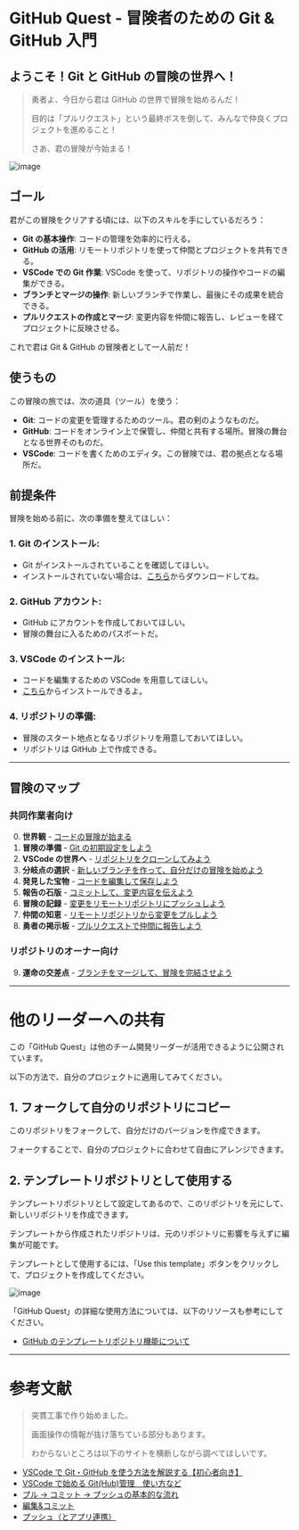 # GitHub Quest - 冒険者のための Git & GitHub 入門

## ようこそ！Git と GitHub の冒険の世界へ！
> 勇者よ、今日から君は GitHub の世界で冒険を始めるんだ！
>
> 目的は「プルリクエスト」という最終ボスを倒して、みんなで仲良くプロジェクトを進めること！
>
> さあ、君の冒険が今始まる！

![image](https://github.com/user-attachments/assets/7a35ecbc-1bb4-48cb-8561-ede7b8577957)

## ゴール
君がこの冒険をクリアする頃には、以下のスキルを手にしているだろう：

- **Git の基本操作**: コードの管理を効率的に行える。
- **GitHub の活用**: リモートリポジトリを使って仲間とプロジェクトを共有できる。
- **VSCode での Git 作業**: VSCode を使って、リポジトリの操作やコードの編集ができる。
- **ブランチとマージの操作**: 新しいブランチで作業し、最後にその成果を統合できる。
- **プルリクエストの作成とマージ**: 変更内容を仲間に報告し、レビューを経てプロジェクトに反映させる。

これで君は Git & GitHub の冒険者として一人前だ！

## 使うもの
この冒険の旅では、次の道具（ツール）を使う：

- **Git**: コードの変更を管理するためのツール。君の剣のようなものだ。
- **GitHub**: コードをオンライン上で保管し、仲間と共有する場所。冒険の舞台となる世界そのものだ。
- **VSCode**: コードを書くためのエディタ。この冒険では、君の拠点となる場所だ。

## 前提条件
冒険を始める前に、次の準備を整えてほしい：

### 1. **Git のインストール**:
   - Git がインストールされていることを確認してほしい。
   - インストールされていない場合は、[こちら](https://git-scm.com/)からダウンロードしてね。

### 2. **GitHub アカウント**:
   - GitHub にアカウントを作成しておいてほしい。
   - 冒険の舞台に入るためのパスポートだ。

### 3. **VSCode のインストール**:
   - コードを編集するための VSCode を用意してほしい。
   - [こちら](https://code.visualstudio.com/)からインストールできるよ。

### 4. **リポジトリの準備**:
   - 冒険のスタート地点となるリポジトリを用意しておいてほしい。
   - リポジトリは GitHub 上で作成できる。

---

## 冒険のマップ

### 共同作業者向け
0. **世界観** - [コードの冒険が始まる](chapters/00_git_vs_googledrive.md)
1. **冒険の準備** - [Git の初期設定をしよう](chapters/01_git_initial_setup.md)
2. **VSCode の世界へ** - [リポジトリをクローンしてみよう](chapters/02_clone_repository.md)
3. **分岐点の選択** - [新しいブランチを作って、自分だけの冒険を始めよう](chapters/03_create_branch.md)
4. **発見した宝物** - [コードを編集して保存しよう](chapters/04_edit_and_save_code.md)
5. **報告の石版** - [コミットして、変更内容を伝えよう](chapters/05_commit_changes.md)
6. **冒険の記録** - [変更をリモートリポジトリにプッシュしよう](chapters/06_push_changes.md)
7. **仲間の知恵** - [リモートリポジトリから変更をプルしよう](chapters/07_pull_changes.md)
8. **勇者の掲示板** - [プルリクエストで仲間に報告しよう](chapters/08_create_pull_request.md)

### リポジトリのオーナー向け
9. **運命の交差点** - [ブランチをマージして、冒険を完結させよう](chapters/09_merge_branch.md)

---

# 他のリーダーへの共有
この「GitHub Quest」は他のチーム開発リーダーが活用できるように公開されています。  

以下の方法で、自分のプロジェクトに適用してみてください。

## 1. **フォークして自分のリポジトリにコピー**  
   このリポジトリをフォークして、自分だけのバージョンを作成できます。
   
   フォークすることで、自分のプロジェクトに合わせて自由にアレンジできます。

## 2. **テンプレートリポジトリとして使用する**  
   テンプレートリポジトリとして設定してあるので、このリポジトリを元にして、新しいリポジトリを作成できます。
   
   テンプレートから作成されたリポジトリは、元のリポジトリに影響を与えずに編集が可能です。

   テンプレートとして使用するには、「Use this template」ボタンをクリックして、プロジェクトを作成してください。

   ![image](https://github.com/user-attachments/assets/649c367f-ee83-4279-b78d-d3d99d4c4e3a)

「GitHub Quest」の詳細な使用方法については、以下のリソースも参考にしてください。
   - [GitHub のテンプレートリポジトリ機能について](https://docs.github.com/en/repositories/creating-and-managing-repositories/creating-a-template-repository)

---

# 参考文献
> 突貫工事で作り始めました。
>
> 画面操作の情報が抜け落ちている部分もあります。
>
> わからないところは以下のサイトを横断しながら調べてほしいです。

- [VSCode で Git・GitHub を使う方法を解説する【初心者向き】](https://miyashimo-studio.jp/blog/detail/vscode-github/)
- [VSCode で始める Git(Hub)管理　使い方など](https://zenn.dev/kd_gamegikenblg/articles/b220e23b0b7ef9#%E4%BD%BF%E3%81%84%E6%96%B9)
- [プル → コミット → プッシュの基本的な流れ](https://zenn.dev/ojk/books/github-vscode/viewer/pull-push)
- [編集&コミット](https://zenn.dev/ojk/books/github-vscode/viewer/vscode-git#%E7%B7%A8%E9%9B%86%EF%BC%86%E3%82%B3%E3%83%9F%E3%83%83%E3%83%88)
- [プッシュ（とアプリ連携）](https://zenn.dev/ojk/books/github-vscode/viewer/vscode-git#%E3%83%97%E3%83%83%E3%82%B7%E3%83%A5%EF%BC%88%E3%81%A8%E3%82%A2%E3%83%97%E3%83%AA%E9%80%A3%E6%90%BA%EF%BC%89)
